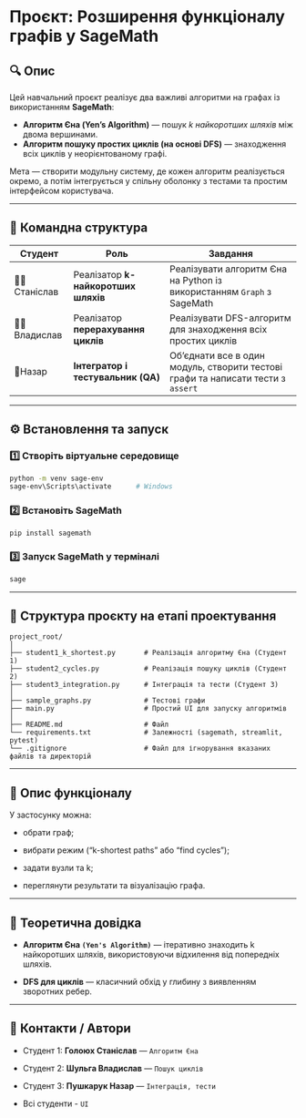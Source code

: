 # Проєкт: Розширення функціоналу графів у SageMath

## 🔍 Опис
Цей навчальний проєкт реалізує два важливі алгоритми на графах із використанням **SageMath**:

- **Алгоритм Єна (Yen’s Algorithm)** — пошук *k найкоротших шляхів* між двома вершинами.
- **Алгоритм пошуку простих циклів (на основі DFS)** — знаходження всіх циклів у неорієнтованому графі.

Мета — створити модульну систему, де кожен алгоритм реалізується окремо, а потім інтегрується у спільну оболонку з тестами та простим інтерфейсом користувача.

---

## 👥 Командна структура

| Студент | Роль | Завдання |
|----------|------|-----------|
| 🧑‍💻Станіслав | Реалізатор **k-найкоротших шляхів** | Реалізувати алгоритм Єна на Python із використанням `Graph` з SageMath |
| 🧑‍🔬Владислав | Реалізатор **перерахування циклів** | Реалізувати DFS-алгоритм для знаходження всіх простих циклів |
| 🧩Назар | **Інтегратор і тестувальник (QA)** | Об’єднати все в один модуль, створити тестові графи та написати тести з `assert` |

---

## ⚙️ Встановлення та запуск

### 1️⃣ Створіть віртуальне середовище
```bash
python -m venv sage-env
sage-env\Scripts\activate      # Windows
```
### 2️⃣ Встановіть SageMath
```bash
pip install sagemath
```
### 3️⃣ Запуск SageMath у терміналі
```bash
sage
```

---

## 🧱 Структура проєкту на етапі проектування
```
project_root/
│
├── student1_k_shortest.py       # Реалізація алгоритму Єна (Студент 1)
├── student2_cycles.py           # Реалізація пошуку циклів (Студент 2)
├── student3_integration.py      # Інтеграція та тести (Студент 3)
│
├── sample_graphs.py             # Тестові графи
├── main.py                      # Простий UI для запуску алгоритмів
│
├── README.md                    # Файл 
└── requirements.txt             # Залежності (sagemath, streamlit, pytest)
└── .gitignore                   # Файл для ігнорування вказаних файлів та директорій
```

---

## 🧩 Опис функціоналу

У застосунку можна:

- обрати граф;

- вибрати режим (“k-shortest paths” або “find cycles”);

- задати вузли та k;

- переглянути результати та візуалізацію графа.

---

## 🧠 Теоретична довідка

- **Алгоритм Єна `(Yen's Algorithm)`** — ітеративно знаходить k найкоротших шляхів, використовуючи відхилення від попередніх шляхів.

- **DFS для циклів** — класичний обхід у глибину з виявленням зворотних ребер.

---

## 💬 Контакти / Автори

- Студент 1: **Голоюх Станіслав** — `Алгоритм Єна`

- Студент 2: **Шульга Владислав** — `Пошук циклів`

- Студент 3: **Пушкарук Назар** — `Інтеграція, тести`

- Всі студенти - `UI` 
